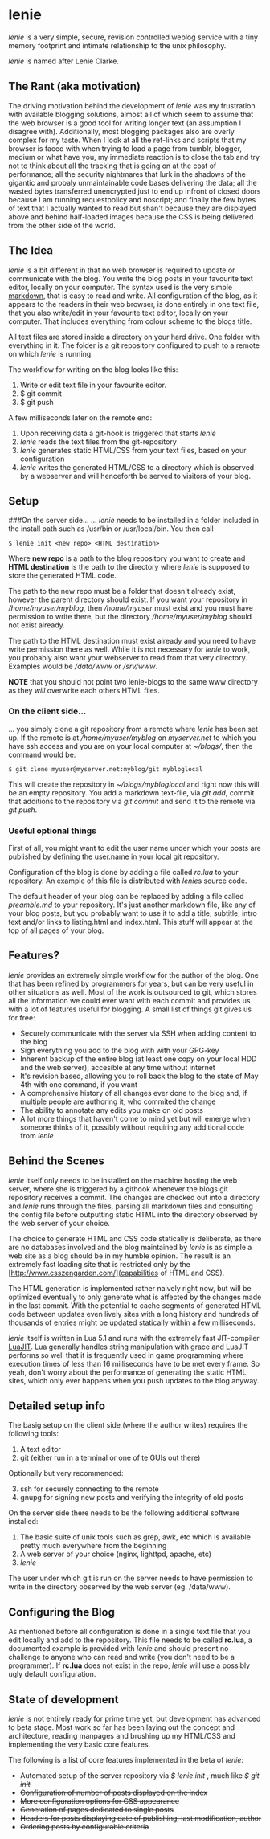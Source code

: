 lenie
=====
*lenie* is a very simple, secure, revision controlled weblog service with a tiny memory
footprint and intimate relationship to the unix philosophy.

*lenie* is named after Lenie Clarke.


The Rant (aka motivation)
--------
The driving motivation behind the development of *lenie* was my frustration with available
blogging solutions, almost all of which seem to assume that the web browser is a good tool for
writing longer text (an assumption I disagree with). Additionally, most blogging packages also
are overly complex for my taste. When I look at all the ref-links and scripts that my browser
is faced with when trying to load a page from tumblr, blogger, medium or what have you, my
immediate reaction is to close the tab and try not to think about all the tracking that is going
on at the cost of performance; all the security nightmares that lurk in the shadows of the
gigantic and probaly unmaintainable code bases delivering the data; all the wasted bytes
transferred unencrypted just to end up infront of closed doors because I am running
requestpolicy and noscript; and finally the few bytes of text that I actually wanted to read but
shan't because they are displayed above and behind half-loaded images because the CSS is being
delivered from the other side of the world.


The Idea
--------
*lenie* is a bit different in that no web browser is required to update or communicate with the
blog. You write the blog posts in your favourite text editor, locally on your computer.  The
syntax used is the very simple [markdown](http://en.wikipedia.org/wiki/Markdown), that is
easy to read and write.
All configuration of the blog, as it appears to the readers in their web browser, is done
entirely in one text file, that you also write/edit in your favourite text editor, locally on
your computer. That includes everything from colour scheme to the blogs title.

All text files are stored inside a directory on your hard drive. One folder with everything in
it. The folder is a git repository configured to push to a remote on which *lenie* is running.

The workflow for writing on the blog looks like this:

1. Write or edit text file in your favourite editor.
2. $ git commit
3. $ git push

A few milliseconds later on the remote end:

1. Upon receiving data a git-hook is triggered that starts *lenie*
2. *lenie* reads the text files from the git-repository
3. *lenie* generates static HTML/CSS from your text files, based on your configuration
4. *lenie* writes the generated HTML/CSS to a directory which is observed by a webserver and
will henceforth be served to visitors of your blog.


Setup
-----
###On the server side...
... *lenie* needs to be installed in a folder included in the install path such
as /usr/bin or /usr/local/bin. You then call

    $ lenie init <new repo> <HTML destination>

Where **new repo** is a path to the blog repository you want to create and **HTML destination**
is the path to the directory where *lenie* is supposed to store the generated HTML code.

The path to the new repo must be a folder that doesn't already exist, however the parent
directory should exist. If you want your repository in */home/myuser/myblog*, then
*/home/myuser* must exist and you must have permission to write there, but the directory
*/home/myuser/myblog* should not exist already.

The path to the HTML destination must exist already and you need to have write permission there
as well. While it is not necessary for *lenie* to work, you probably also want your webserver
to read from that very directory. Examples would be */data/www* or */srv/www*.

**NOTE** that you should not point two lenie-blogs to the same www directory as they *will*
overwrite each others HTML files.

### On the client side...
... you simply clone a git repository from a remote where *lenie* has been set up. If the remote
is at */home/myuser/myblog* on *myserver.net* to which you have ssh access and you are on your
local computer at *~/blogs/*, then the command would be:

    $ git clone myuser@myserver.net:myblog/git mybloglocal

This will create the repository in *~/blogs/mybloglocal* and right now this will be an empty
repository. You add a markdown text-file, via *git add*, commit that additions to the repository
via *git commit* and send it to the remote via *git push*.

### Useful optional things
First of all, you might want to edit the user name under which your posts are published by
[defining the user.name](http://git-scm.com/book/en/v2/Getting-Started-First-Time-Git-Setup) in
your local git repository.

Configuration of the blog is done by adding a file called *rc.lua* to your repository. An
example of this file is distributed with *lenie*s source code.

The default header of your blog can be replaced by adding a file called *preamble.md* to your
repository. It's just another markdown file, like any of your blog posts, but you probably want
to use it to add a title, subtitle, intro text and/or links to listing.html and index.html. This
stuff will appear at the top of all pages of your blog.


Features?
---------
*lenie* provides an extremely simple workflow for the author of the blog. One that has been
refined by programmers for years, but can be very useful in other situations as well. Most of
the work is outsourced to git, which stores all the information we could ever want with each
commit and provides us with a lot of features useful for blogging. A small list of things git
gives us for free:

* Securely communicate with the server via SSH when adding content to the blog
* Sign everything you add to the blog with with your GPG-key
* Inherent backup of the entire blog (at least one copy on your local HDD and the web server),
accesible at any time without internet
* It's revision based, allowing you to roll back the blog to the state of May 4th with one
command, if you want
* A comprehensive history of all changes ever done to the blog and, if multiple people are
authoring it, who commited the change
* The ability to annotate any edits you make on old posts
* A lot more things that haven't come to mind yet but will emerge when someone thinks of it,
possibly without requiring any additional code from *lenie*


Behind the Scenes
-----------------
*lenie* itself only needs to be installed on the machine hosting the web server, where she is
triggered by a githook whenever the blogs git repository receives a commit. The changes are
checked out into a directory and *lenie* runs through the files, parsing all markdown files and
consulting the config file before outputting static HTML into the directory observed by the
web server of your choice.

The choice to generate HTML and CSS code statically is deliberate, as there are no databases
involved and the blog maintained by *lenie* is as simple a web site as a blog should be in my
humble opinion. The result is an extremely fast loading site that is restricted only by the
[http://www.csszengarden.com/](capabilities of HTML and CSS).

The HTML generation is implemented rather naively right now, but will be optimized eventually to
only generate what is affected by the changes made in the last commit. With the potential to
cache segments of generated HTML code between updates even lively sites with a long history and
hundreds of thousands of entries might be updated statically within a few milliseconds.

*lenie* itself is written in Lua 5.1 and runs with the extremely fast JIT-compiler
[LuaJIT](http://luajit.org/). Lua generally handles string manipulation with grace and LuaJIT
performs so well that it is frequently used in game programming where execution times of less
than 16 milliseconds have to be met every frame. So yeah, don't worry about the performance of
generating the static HTML sites, which only ever happens when you push updates to the blog
anyway.


Detailed setup info
-------------------
The basig setup on the client side (where the author writes) requires the following tools:

1. A text editor
2. git (either run in a terminal or one of te GUIs out there)

Optionally but very recommended:

3. ssh for securely connecting to the remote
4. gnupg for signing new posts and verifying the integrity of old posts

On the server side there needs to be the following additional software installed:

1. The basic suite of unix tools such as grep, awk, etc which is available pretty much
everywhere from the beginning
2. A web server of your choice (nginx, lighttpd, apache, etc)
3. *lenie*

The user under which git is run on the server needs to have permission to write in the directory
observed by the web server (eg. /data/www).


Configuring the Blog
--------------------
As mentioned before all configuration is done in a single text file that you edit locally and
add to the repository. This file needs to be called **rc.lua**, a documented example is provided
with *lenie* and should present no challenge to anyone who can read and write (you don't need to
be a programmer). If **rc.lua** does not exist in the repo, *lenie* will use a possibly ugly
default configuration.


State of development
--------------------
*lenie* is not entirely ready for prime time yet, but development has advanced to beta stage.
Most work so far has been laying out the concept and architecture, reading manpages and brushing
up my HTML/CSS and implementing the very basic core features.

The following is a list of core features implemented in the beta of *lenie*:

* ~~Automated setup of the server repository via *$ lenie init <blog dir> <web server dir>*,
much like *$ git init*~~
* ~~Configuration of number of posts displayed on the index~~
* ~~More configuration options for CSS appearance~~
* ~~Generation of pages dedicated to single posts~~
* ~~Headers for posts displaying date of publishing, last modification, author~~
* ~~Ordering posts by configurable criteria~~
